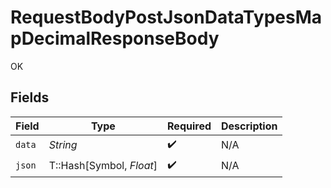 # RequestBodyPostJsonDataTypesMapDecimalResponseBody

OK


## Fields

| Field                    | Type                     | Required                 | Description              |
| ------------------------ | ------------------------ | ------------------------ | ------------------------ |
| `data`                   | *String*                 | :heavy_check_mark:       | N/A                      |
| `json`                   | T::Hash[Symbol, *Float*] | :heavy_check_mark:       | N/A                      |